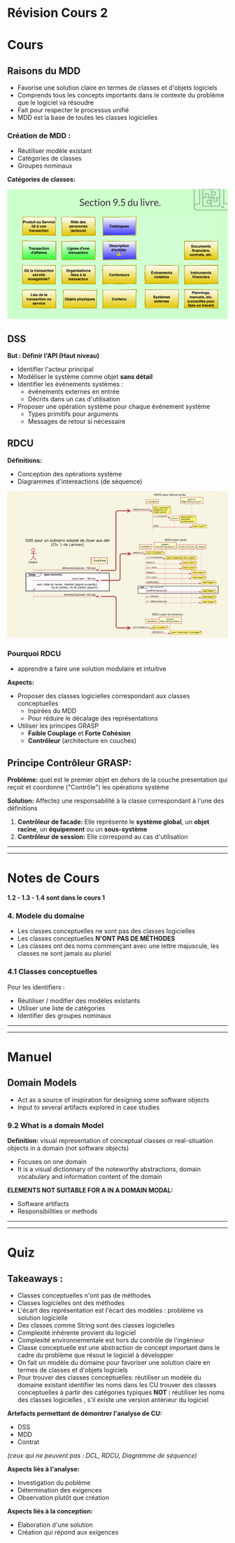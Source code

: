 # Révision Cours 2

# Cours

## Raisons du MDD

- Favorise une solution claire en termes de classes et d'objets logiciels
- Comprends tous les concepts importants dans le contexte du problème que le logiciel va résoudre
- Fait pour respecter le processus unifié
- MDD est la base de toutes les classes logicielles

### Création de MDD :

- Réutiliser modèle existant
- Catégories de classes
- Groupes nominaux

**Catégories de classes:**

![](/imgs/Categories-classes.png "Categories")

## DSS

**But : Définir l'API (Haut niveau)**

- Identifier l'acteur principal
- Modéliser le système comme objet **sans détail**
- Identifier les événements systèmes :
  - événements externes en entrée
  - Décrits dans un cas d'utilisation
- Proposer une opération système pour chaque événement système
  - Types primitifs pour arguments
  - Messages de retour si nécessaire

## RDCU

**Définitions:**

- Conception des opérations système
- Diagrammes d'intereactions (de séquence)

![Exemple](/imgs/Exemple-dss-rdcu.png "Exemple de DSS")

### Pourquoi RDCU

- apprendre a faire une solution modulaire et intuitive

**Aspects:**

- Proposer des classes logicielles correspondant aux classes conceptuelles
  - Inpirées du MDD
  - Pour réduire le décalage des représentations
- Utiliser les principes GRASP
  - **Faible Couplage** et **Forte Cohésion**
  - **Contrôleur** (architecture en couches)

## Principe Contrôleur GRASP:

**Problème:** quel est le premier objet en dehors de la couche présentation qui reçoit et coordonne ("Contrôle") les opérations système

**Solution:** Affectez une responsabilité à la classe correspondant à l'une des définitions

1. **Contrôleur de facade:** Elle représente le **système global**, un **objet racine**, un **équipement** ou un **sous-système**
1. **Contrôleur de session:** Elle correspond au cas d'utilisation

---

---

# Notes de Cours

**1.2 - 1.3 - 1.4 sont dans le cours 1**

### 4. Modele du domaine

- Les classes conceptuelles ne sont pas des classes logicielles
- Les classes conceptuelles **N'ONT PAS DE MÉTHODES**
- Les classes ont des noms commençant avec une lettre majuscule, les classes ne sont jamais au pluriel

### 4.1 Classes conceptuelles

Pour les identifiers :

- Réutiliser / modifier des modèles existants
- Utiliser une liste de catégories
- Identifier des groupes nominaux

---

---

# Manuel

## Domain Models

- Act as a source of inspiration for designing some software objects
- Input to several artifacts explored in case studies

### 9.2 What is a domain Model

**Definition:** visual representation of conceptual classes or real-situation objects in a domain (not software objects)

- Focuses on one domain
- It is a visual dictionnary of the noteworthy abstractions, domain vocabulary and information content of the domain

**ELEMENTS NOT SUITABLE FOR A IN A DOMAIN MODAL:**

- Software artifacts
- Responsibilities or methods

---

---

# Quiz

## Takeaways :

- Classes conceptuelles n'ont pas de méthodes
- Classes logicielles ont des méthodes
- L'écart des représentation est l'écart des modèles :
  problème vs solution logicielle
- Des classes comme String sont des classes logicielles
- Complexité inhérente provient du logiciel
- Complexité environnementale est hors du contrôle de l'ingénieur
- Classe conceptuelle est une abstraction de concept important dans le cadre du problème que résout le logiciel à développer
- On fait un modèle du domaine pour favoriser une solution claire en termes de classes et d'objets logiciels
- Pour trouver des classes conceptuelles:
  réutiliser un modèle du domaine existant
  identifier les noms dans les CU
  trouver des classes conceptuelles à partir des catégories typiques
  **NOT :** réutiliser les noms des classes logicielles , s'il existe une version antérieur du logiciel

**Artefacts permettant de démontrer l'analyse de CU:**

- DSS
- MDD
- Contrat

_(ceux qui ne peuvent pas : DCL, RDCU, Diagramme de séquence)_

**Aspects liés à l'analyse:**

- Investigation du poblème
- Détermination des exigences
- Observation plutôt que création

**Aspects liés à la conception:**

- Élaboration d'une solution
- Création qui répond aux exigences
